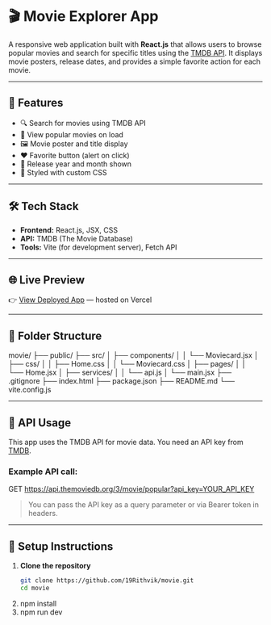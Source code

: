 # 🎬 Movie Explorer App

A responsive web application built with **React.js** that allows users to browse popular movies and search for specific titles using the [TMDB API](https://www.themoviedb.org/documentation/api). It displays movie posters, release dates, and provides a simple favorite action for each movie.

---

## 🚀 Features

- 🔍 Search for movies using TMDB API  
- 🎥 View popular movies on load  
- 🖼️ Movie poster and title display  
- ❤️ Favorite button (alert on click)  
- 📅 Release year and month shown  
- 💅 Styled with custom CSS  

---

## 🛠️ Tech Stack

- **Frontend:** React.js, JSX, CSS  
- **API:** TMDB (The Movie Database)  
- **Tools:** Vite (for development server), Fetch API  

---

## 🌐 Live Preview

👉 [View Deployed App](https://movie-lake-chi.vercel.app/) — hosted on Vercel

---

## 📂 Folder Structure

movie/
├── public/
├── src/
│   ├── components/
│   │   └── Moviecard.jsx
│   ├── css/
│   │   ├── Home.css
│   │   └── Moviecard.css
│   ├── pages/
│   │   └── Home.jsx
│   ├── services/
│   │   └── api.js
│   └── main.jsx
├── .gitignore
├── index.html
├── package.json
├── README.md
└── vite.config.js


---

## 🧪 API Usage

This app uses the TMDB API for movie data. You need an API key from [TMDB](https://www.themoviedb.org/settings/api).

### Example API call:
GET https://api.themoviedb.org/3/movie/popular?api_key=YOUR_API_KEY


> You can pass the API key as a query parameter or via Bearer token in headers.

---

## 🧾 Setup Instructions

1. **Clone the repository**
   ```bash
   git clone https://github.com/19Rithvik/movie.git
   cd movie
2. npm install
3. npm run dev
